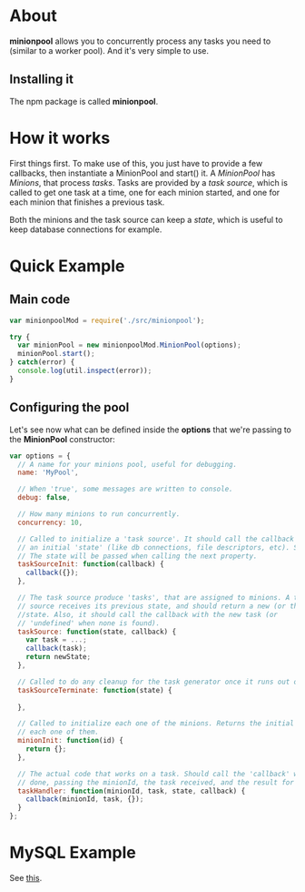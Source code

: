 # About
**minionpool** allows you to concurrently process any tasks you need to (similar to
a worker pool). And it's very simple to use.

## Installing it
The npm package is called **minionpool**.

# How it works
First things first. To make use of this, you just have to provide a few callbacks,
then instantiate a MinionPool and start() it. A *MinionPool* has
*Minions*, that process *tasks*. Tasks are provided by a *task source*, which
is called to get one task at a time, one for each minion started, and one for
each minion that finishes a previous task.

Both the minions and the task source can keep a *state*, which is useful to keep
database connections for example. 

# Quick Example

## Main code
```js
var minionpoolMod = require('./src/minionpool');

try {
  var minionPool = new minionpoolMod.MinionPool(options);
  minionPool.start();
} catch(error) {
  console.log(util.inspect(error));
}
```

## Configuring the pool
Let's see now what can be defined inside the **options** that we're passing to
the **MinionPool** constructor:

```js
var options = {
  // A name for your minions pool, useful for debugging.
  name: 'MyPool',

  // When 'true', some messages are written to console.
  debug: false,

  // How many minions to run concurrently.
  concurrency: 10,

  // Called to initialize a 'task source'. It should call the callback with
  // an initial 'state' (like db connections, file descriptors, etc). See below.
  // The state will be passed when calling the next property.
  taskSourceInit: function(callback) {
    callback({});
  },

  // The task source produce 'tasks', that are assigned to minions. A task
  // source receives its previous state, and should return a new (or the same)
  //state. Also, it should call the callback with the new task (or
  // 'undefined' when none is found).
  taskSource: function(state, callback) {
    var task = ...;
    callback(task);
    return newState;
  },

  // Called to do any cleanup for the task generator once it runs out of tasks.
  taskSourceTerminate: function(state) {
    
  },

  // Called to initialize each one of the minions. Returns the initial state for
  // each one of them.
  minionInit: function(id) {
    return {};
  },

  // The actual code that works on a task. Should call the 'callback' when
  // done, passing the minionId, the task received, and the result for that task.
  taskHandler: function(minionId, task, state, callback) {
    callback(minionId, task, {});
  }
};
```

# MySQL Example
See [this](https://github.com/marcelog/minions/tree/master/examples/mysql.js).
